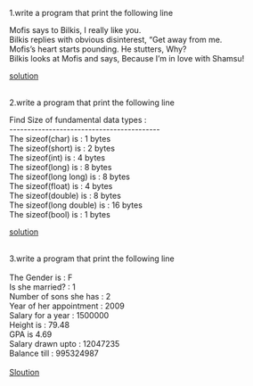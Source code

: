 1.write a program that print the following line<br/>

Mofis says to Bilkis, I really like you.<br/> 
Bilkis replies with obvious disinterest, “Get away from me.<br/>
Mofis’s heart starts pounding. He stutters, Why?<br/>
Bilkis looks at Mofis and says, Because I’m in love with Shamsu!<br/>

   [solution](https://github.com/Nakib00/problem_of_c--_course/blob/main/01.print/01_print_solve.cpp)
<br/><br/>

2.write a program that print the following line<br/>

Find Size of fundamental data types :<br/>
------------------------------------------<br/>
The sizeof(char) is : 1 bytes<br/>
The sizeof(short) is : 2 bytes<br/>
The sizeof(int) is : 4 bytes<br/>
The sizeof(long) is : 8 bytes<br/>
The sizeof(long long) is : 8 bytes<br/>
The sizeof(float) is : 4 bytes<br/>
The sizeof(double) is : 8 bytes<br/>
The sizeof(long double) is : 16 bytes<br/>
The sizeof(bool) is : 1 bytes<br/>

   [solution](https://github.com/Nakib00/problem_of_c--_course/blob/main/01.print/02_print_solve.cpp)
<br/><br/>

3.write a program that print the following line<br/>
<br/>
The Gender is : F<br/>
Is she married? : 1<br/>
Number of sons she has : 2<br/>
Year of her appointment : 2009<br/>
Salary for a year : 1500000<br/>
Height is : 79.48<br/>
GPA is 4.69<br/>
Salary drawn upto : 12047235<br/>
Balance till : 995324987<br/><br/>
[Sloution](https://github.com/Nakib00/problem_of_c--_course/blob/main/01.print/03_print_solve.cpp)
<br/>



